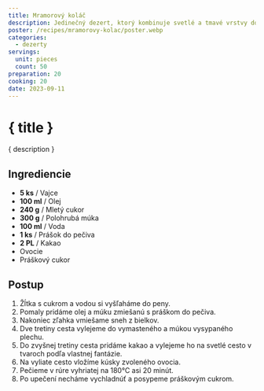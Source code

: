 ```yaml
---
title: Mramorový koláč
description: Jedinečný dezert, ktorý kombinuje svetlé a tmavé vrstvy do sladkej harmónie
poster: /recipes/mramorovy-kolac/poster.webp
categories:
  - dezerty
servings:
  unit: pieces
  count: 50
preparation: 20
cooking: 20
date: 2023-09-11
---
```


# { title }

{ description }

## Ingrediencie

- **5 ks** / Vajce
- **100 ml** / Olej
- **240 g** / Mletý cukor
- **300 g** / Polohrubá múka
- **100 ml** / Voda
- **1 ks** / Prášok do pečiva
- **2 PL** / Kakao
- Ovocie
- Práškový cukor

## Postup

1. Žĺtka s cukrom a vodou si vyšľaháme do peny.
2. Pomaly pridáme olej a múku zmiešanú s práškom do pečiva.
3. Nakoniec zľahka vmiešame sneh z bielkov.
4. Dve tretiny cesta vylejeme do vymasteného a múkou vysypaného plechu.
5. Do zvyšnej tretiny cesta pridáme kakao a vylejeme ho na svetlé cesto v tvaroch podľa vlastnej fantázie.
6. Na vyliate cesto vložíme kúsky zvoleného ovocia.
7. Pečieme v rúre vyhriatej na 180°C asi 20 minút.
8. Po upečení necháme vychladnúť a posypeme práškovým cukrom.
